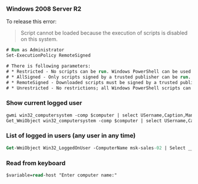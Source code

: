 
### Windows 2008 Server R2
To release this error:
> Script cannot be loaded because the execution of scripts is disabled on this system.
```ps
# Run as Administrator
Set-ExecutionPolicy RemoteSigned

# There is following parameters:
# * Restricted - No scripts can be run. Windows PowerShell can be used only in interactive mode.
# * AllSigned - Only scripts signed by a trusted publisher can be run.
# * RemoteSigned - Downloaded scripts must be signed by a trusted publisher before they can be run.
# * Unrestricted - No restrictions; all Windows PowerShell scripts can be run.
```

### Show current logged user
```ps
gwmi win32_computersystem -comp $computer | select USername,Caption,Manufacturer
Get_WmiObject win32_computersystem -comp $computer | select USername,Caption,Manufacturer
```

### List of logged in users (any user in any time)
```ps
Get-WmiObject Win32_LoggedOnUser -ComputerName msk-sales-02 | Select __SERVER, Antecedent -Unique | %{"{0} : {1}\{2}" -f $_.__SERVER, $_.Antecedent.ToString().Split('"')[1],$_.Antecedent.ToString().Split('"')[3]}
```
### Read from keyboard
```ps
$variable=read-host "Enter computer name:"
```